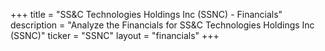+++
title = "SS&C Technologies Holdings Inc (SSNC) - Financials"
description = "Analyze the Financials for SS&C Technologies Holdings Inc (SSNC)"
ticker = "SSNC"
layout = "financials"
+++

